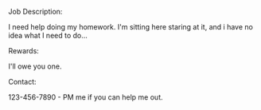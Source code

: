 Job Description:

I need help doing my homework. I'm sitting here staring at it, and i have no
idea what I need to do...

Rewards:

I'll owe you one.

Contact:

123-456-7890 - PM me if you can help me out.
